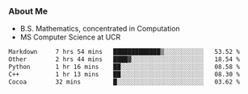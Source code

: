 ### About Me

- B.S. Mathematics, concentrated in Computation
- MS Computer Science at UCR



<!--START_SECTION:waka-->

```txt
Markdown     7 hrs 54 mins   █████████████▒░░░░░░░░░░░   53.52 %
Other        2 hrs 44 mins   ████▓░░░░░░░░░░░░░░░░░░░░   18.54 %
Python       1 hr 16 mins    ██░░░░░░░░░░░░░░░░░░░░░░░   08.58 %
C++          1 hr 13 mins    ██░░░░░░░░░░░░░░░░░░░░░░░   08.30 %
Cocoa        32 mins         █░░░░░░░░░░░░░░░░░░░░░░░░   03.62 %
```

<!--END_SECTION:waka-->
